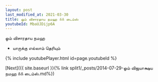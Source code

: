 ```yaml
---
layout: post
last_modified_at: 2021-03-30
title: ஓம் விசாரதாய நமஹ ௧௧ டைம்ஸ்
youtubeId: MbaUJDijp6A
---
```

 
 
 ஓம் விசாரதாய நமஹ  
 
 -  யாருக்கு எல்லாம் தெரியும் 
 
  
 
  
 
 
 
 
 
 


{% include youtubePlayer.html id=page.youtubeId %}
 
[Next]({{ site.baseurl }}{% link  split1/_posts/2014-07-29-ஓம் விஜயாக்ஷய நமஹ ௧௧ டைம்ஸ்.md%})
 
